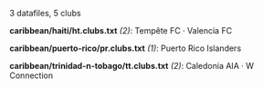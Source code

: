 3 datafiles, 5 clubs

**caribbean/haiti/ht.clubs.txt** _(2)_:  Tempête FC · Valencia FC

**caribbean/puerto-rico/pr.clubs.txt** _(1)_:  Puerto Rico Islanders

**caribbean/trinidad-n-tobago/tt.clubs.txt** _(2)_:  Caledonia AIA · W Connection

